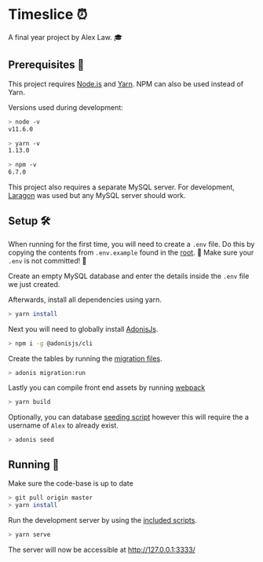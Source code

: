 # Timeslice ⏰

A final year project by Alex Law. 🎓

## Prerequisites 🚚

This project requires [Node.js](https://nodejs.org/en/download/) and
[Yarn](https://yarnpkg.com/lang/en/docs/install/). NPM can also be used instead of Yarn.

Versions used during development:

```sh
> node -v
v11.6.0

> yarn -v
1.13.0

> npm -v
6.7.0
```

This project also requires a separate MySQL server. For development,
[Laragon](https://laragon.org/) was used but any MySQL server should work.

## Setup 🛠

When running for the first time, you will need to create a `.env` file. Do this by
copying the contents from `.env.example` found in the [root](./.env.example). 🚨 Make sure your `.env` is not committed! 🚨

Create an empty MySQL database and enter the details inside the `.env` file we just created.

Afterwards, install all dependencies using yarn.

```sh
> yarn install
```

Next you will need to globally install [AdonisJs](https://adonisjs.com).

```sh
> npm i -g @adonisjs/cli
```

Create the tables by running the [migration files](./database/migrations/).

```sh
> adonis migration:run
```

Lastly you can compile front end assets by running [webpack](https://webpack.js.org/)

```sh
> yarn build
```

Optionally, you can database [seeding script](./database/seeds/AlexSeeder.js) however this will require the a username of `Alex` to already exist.

```sh
> adonis seed
```

## Running 🚀

Make sure the code-base is up to date

```sh
> git pull origin master
> yarn install
```

Run the development server by using the [included scripts](./package.json).

```sh
> yarn serve
```

The server will now be accessible at http://127.0.0.1:3333/
